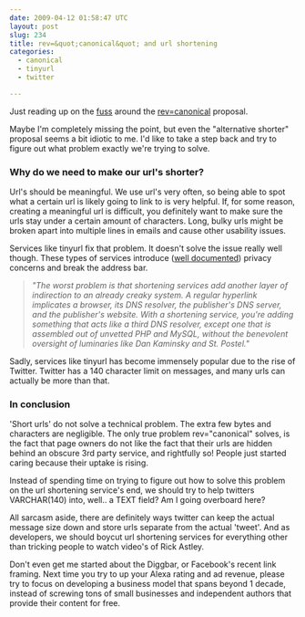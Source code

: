 ```yaml
---
date: 2009-04-12 01:58:47 UTC
layout: post
slug: 234
title: rev=&quot;canonical&quot; and url shortening
categories:
  - canonical
  - tinyurl
  - twitter

---
```

<p>Just reading up on the <a href="http://benramsey.com/archives/summarizing-my-revcanonical-argument/">fuss</a> around the <a href="http://revcanonical.appspot.com/">rev=canonical</a> proposal.</p>

<p>Maybe I'm completely missing the point, but even the "alternative shorter" proposal seems a bit idiotic to me. I'd like to take a step back and try to figure out what problem exactly we're trying to solve.</p>

<h3>Why do we need to make our url's shorter?</h3>

<p>Url's should be meaningful. We use url's very often, so being able to spot what a certain url is likely going to link to is very helpful. If, for some reason, creating a meaningful url is difficult, you definitely want to make sure the urls stay under a certain amount of characters. Long, bulky urls might be broken apart into multiple lines in emails and cause other usability issues.</p>

<p>Services like tinyurl fix that problem. It doesn't solve the issue really well though. These types of services introduce (<a href="http://joshua.schachter.org/2009/04/on-url-shorteners.html">well documented</a>) privacy concerns and break the address bar.</p>

<blockquote style="font-style: italic"><p>"The worst problem is that shortening services add another layer of indirection to an already creaky system. A regular hyperlink implicates a browser, its DNS resolver, the publisher's DNS server, and the publisher's website. With a shortening service, you're adding something that acts like a third DNS resolver, except one that is assembled out of unvetted PHP and MySQL, without the benevolent oversight of luminaries like Dan Kaminsky and St. Postel."</p></blockquote>

<p>Sadly, services like tinyurl has become immensely popular due to the rise of Twitter. Twitter has a 140 character limit on messages, and many urls can actually be more than that.</p>

<h3>In conclusion</h3>

<p>'Short urls' do not solve a technical problem. The extra few bytes and characters are negligible. The only true problem rev="canonical" solves, is the fact that page owners do not like the fact that their urls are hidden behind an obscure 3rd party service, and rightfully so! People just started caring because their uptake is rising.</p>

<p>Instead of spending time on trying to figure out how to solve this problem on the url shortening service's end, we should try to help twitters VARCHAR(140) into, well.. a TEXT field? Am I going overboard here?</p>

<p>All sarcasm aside, there are definitely ways twitter can keep the actual message size down and store urls separate from the actual 'tweet'. And as developers, we should boycut url shortening services for everything other than tricking people to watch video's of Rick Astley.</p>

<p>Don't even get me started about the Diggbar, or Facebook's recent link framing. Next time you try to up your Alexa rating and ad revenue, please try to focus on developing a business model that spans beyond 1 decade, instead of screwing tons of small businesses and independent authors that provide their content for free.</p>